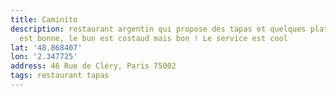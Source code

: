 ```yaml
---
title: Caminito
description: restaurant argentin qui propose des tapas et quelques plats. La bouffe
  est bonne, le bun est costaud mais bon ! Le service est cool
lat: '48.868407'
lon: '2.347725'
address: 46 Rue de Cléry, Paris 75002
tags: restaurant tapas
---
```

